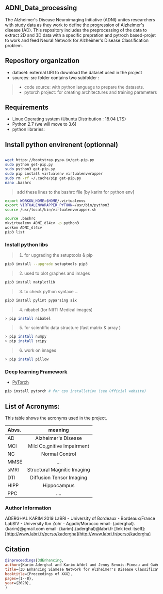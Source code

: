 
## ADNI_Data_processing
The Alzheimer's Disease Neuroimaging Initiative (ADNI) unites researchers with study data as they work to define the progression of Alzheimer's disease (AD). This repository includes the preprocessing of the data to extract 2D and 3D data with a specific prepration and pytroch based-projet to work and feed Neural Network for Alzheimer's Disease Classification problem.
## Repository organization

* dataset: external URl to download the dataset used in the project
* sources: src folder contains two subfolder :
> - code source: with python language to prepare the datasets.
> - pytorch project: for creating architectures and training parameters  


## Requirements
* Linux Operating system (Ubuntu Distribution : 18.04 LTS)
* Python 2.7 (we will move to 3.6)
* python libraries:

## Install python envirenent (optionnal)


```bash

wget https://bootstrap.pypa.io/get-pip.py
sudo python get-pip.py
sudo python3 get-pip.py
sudo pip install virtualenv virtualenvwrapper
sudo rm -rf ~/.cache/pip get-pip.py
nano .bashrc
```

> add these lines to the bashrc file  [by karim for python env]

```bash
export WORKON_HOME=$HOME/.virtualenvs
export VIRTUALENVWRAPPER_PYTHON=/usr/bin/python3
source /usr/local/bin/virtualenvwrapper.sh
```

```bash
source .bashrc
mkvirtualenv ADNI_dl4cv -p python3
workon ADNI_dl4cv
pip3 list
```

### Install python libs 

> 1. for upgrading the setuptools & pip 
```bash
pip3 install --upgrade setuptools pip3
```

> 2. used to plot graphes and images
```bash
pip3 install matplotlib
```

> 3. to check python syntaxe ...
```bash
pip3 install pylint pyparsing six
```

> 4. nibabel (for NIfTI Medical images)
```bash
> pip install nibabel 
```
> 5. for scientific data structure (fast matrix & array ) 
```bash
> pip install numpy
> pip install scipy 
```
> 6. work on images
```bash
> pip install pillow
```

### Deep learning Framework
*  [PyTorch](http://pytorch.org/)
```bash
pip install pytorch # for cpu installation (see Official website)
```


## List of Acronyms:

This table shows the acronyms used in the project.

| Abvs.| meaning |
|:---|:---:|
| AD | Alzheimer's Disease |
| MCI | Mild Co,gnitive Impairment |
| NC | Normal Control |
| MMSE | ... |
| sMRI | Structural Magnitic Imaging |
| DTI | Diffusion Tensor Imaging |
| HIPP | Hippocampus |
| PPC | .... |

### Author Information

ADERGHAL KARIM 2019
LaBRI - University of Bordeaux - Bordeaux/France
LabSIV - University Ibn Zohr - Agadir/Morocco
email: {aderghal}.{karim}@gmail.com
email: {karim}.{aderghal}@labri.fr
[link text itself]:
[http://www.labri.fr/perso/kadergha](http://www.labri.fr/perso/kadergha)

## Citation

```bibtex
@inproceedings{3dEnhancing,
author={Karim Aderghal and Karim Afdel and Jenny Benois-Pineau and Gwënaelle Catheline},
title={3D Enhancing Siamese Network for Alzheimer's Disease Classification ....},
booktitle={Proceedings of XXX},
pages={1--8},
year={2020},
}
```
